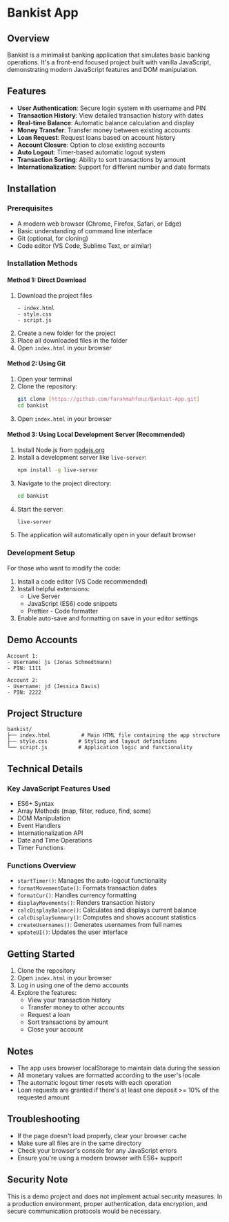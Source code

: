 # Bankist App

## Overview
Bankist is a minimalist banking application that simulates basic banking operations. It's a front-end focused project built with vanilla JavaScript, demonstrating modern JavaScript features and DOM manipulation.

## Features
- **User Authentication**: Secure login system with username and PIN
- **Transaction History**: View detailed transaction history with dates
- **Real-time Balance**: Automatic balance calculation and display
- **Money Transfer**: Transfer money between existing accounts
- **Loan Request**: Request loans based on account history
- **Account Closure**: Option to close existing accounts
- **Auto Logout**: Timer-based automatic logout system
- **Transaction Sorting**: Ability to sort transactions by amount
- **Internationalization**: Support for different number and date formats

## Installation

### Prerequisites
- A modern web browser (Chrome, Firefox, Safari, or Edge)
- Basic understanding of command line interface
- Git (optional, for cloning)
- Code editor (VS Code, Sublime Text, or similar)

### Installation Methods

#### Method 1: Direct Download
1. Download the project files
   ```
   - index.html
   - style.css
   - script.js
   ```
2. Create a new folder for the project
3. Place all downloaded files in the folder
4. Open `index.html` in your browser

#### Method 2: Using Git
1. Open your terminal
2. Clone the repository:
   ```bash
   git clone [https://github.com/farahmahfouz/Bankist-App.git]
   cd bankist
   ```
3. Open `index.html` in your browser

#### Method 3: Using Local Development Server (Recommended)
1. Install Node.js from [nodejs.org](https://nodejs.org)
2. Install a development server like `live-server`:
   ```bash
   npm install -g live-server
   ```
3. Navigate to the project directory:
   ```bash
   cd bankist
   ```
4. Start the server:
   ```bash
   live-server
   ```
5. The application will automatically open in your default browser

### Development Setup
For those who want to modify the code:
1. Install a code editor (VS Code recommended)
2. Install helpful extensions:
   - Live Server
   - JavaScript (ES6) code snippets
   - Prettier - Code formatter
3. Enable auto-save and formatting on save in your editor settings

## Demo Accounts
```
Account 1:
- Username: js (Jonas Schmedtmann)
- PIN: 1111

Account 2:
- Username: jd (Jessica Davis)
- PIN: 2222
```

## Project Structure
```
bankist/
├── index.html          # Main HTML file containing the app structure
├── style.css          # Styling and layout definitions
└── script.js          # Application logic and functionality
```

## Technical Details
### Key JavaScript Features Used
- ES6+ Syntax
- Array Methods (map, filter, reduce, find, some)
- DOM Manipulation
- Event Handlers
- Internationalization API
- Date and Time Operations
- Timer Functions

### Functions Overview
- `startTimer()`: Manages the auto-logout functionality
- `formatMovementDate()`: Formats transaction dates
- `formatCur()`: Handles currency formatting
- `displayMovements()`: Renders transaction history
- `calcDisplayBalance()`: Calculates and displays current balance
- `calcDisplaySummary()`: Computes and shows account statistics
- `createUsernames()`: Generates usernames from full names
- `updateUI()`: Updates the user interface

## Getting Started
1. Clone the repository
2. Open `index.html` in your browser
3. Log in using one of the demo accounts
4. Explore the features:
   - View your transaction history
   - Transfer money to other accounts
   - Request a loan
   - Sort transactions by amount
   - Close your account

## Notes
- The app uses browser localStorage to maintain data during the session
- All monetary values are formatted according to the user's locale
- The automatic logout timer resets with each operation
- Loan requests are granted if there's at least one deposit >= 10% of the requested amount

## Troubleshooting
- If the page doesn't load properly, clear your browser cache
- Make sure all files are in the same directory
- Check your browser's console for any JavaScript errors
- Ensure you're using a modern browser with ES6+ support

## Security Note
This is a demo project and does not implement actual security measures. In a production environment, proper authentication, data encryption, and secure communication protocols would be necessary.
